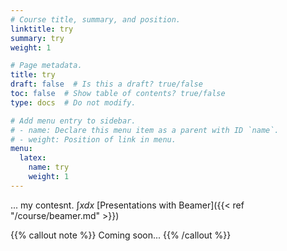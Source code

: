 ```yaml
---
# Course title, summary, and position.
linktitle: try
summary: try
weight: 1

# Page metadata.
title: try
draft: false  # Is this a draft? true/false
toc: false  # Show table of contents? true/false
type: docs  # Do not modify.

# Add menu entry to sidebar.
# - name: Declare this menu item as a parent with ID `name`.
# - weight: Position of link in menu.
menu:
  latex:
    name: try
    weight: 1
---
```



... my contesnt. $\int x dx$
[Presentations with Beamer]({{< ref "/course/beamer.md" >}})

{{% callout note %}}
Coming soon...
{{% /callout %}}
